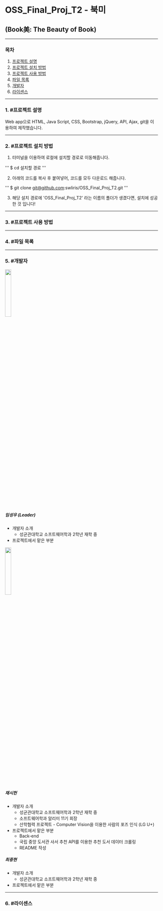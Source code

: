 # OSS_Final_Proj_T2 - 북미
## (Book美: The Beauty of Book)
--------------
### 목차
1. [프로젝트 설명](#1-프로젝트-설명)
2. [프로젝트 설치 방법](#2-프로젝트-설치-방법)
3. [프로젝트 사용 방법](#3-프로젝트-사용-방법)
4. [파일 목록](#4-파일-목록)
5. [개발자](#5-개발자)
6. [라이센스](#6-라이센스)
--------------
### 1. #프로젝트 설명
Web app으로 HTML, Java Script, CSS, Bootstrap, jQuery, API, Ajax, git을 이용하여 제작했습니다. 

______________
### 2. #프로젝트 설치 방법
1) 터미널을 이용하여 로컬에 설치할 경로로 이동해줍니다.

'''
$ cd 설치할 경로
'''

2) 아래의 코드를 복사 후 붙여넣어, 코드를 모두 다운로드 해줍니다.

'''
$ git clone git@github.com:swliris/OSS_Final_Proj_T2.git
'''

3) 해당 설치 경로에 'OSS_Final_Proj_T2' 라는 이름의 폴더가 생겼다면, 설치에 성공한 것 입니다!
______________
### 3. #프로젝트 사용 방법

_______________
### 4. #파일 목록

_______________
### 5. #개발자
<img width="20%" src="https://user-images.githubusercontent.com/100212793/169681362-9164ff1c-c718-4a74-8a92-f07b01b2d563.png"/>

##### 임성우 (Leader)
* 개발자 소개
    * 성균관대학교 소프트웨어학과 2학년 재학 중
* 프로젝트에서 맡은 부분

<img width="20%" src="https://user-images.githubusercontent.com/100212793/169680886-47f8ac32-6052-4a06-a6a7-d13b5f47a464.PNG"/>

##### 채시헌
* 개발자 소개
    * 성균관대학교 소프트웨어학과 2학년 재학 중
    * 소프트웨어학과 알리미 11기 회장
    * 산학협력 프로젝트 - Computer Vision을 이용한 사람의 포즈 인식 (LG U+)
* 프로젝트에서 맡은 부분
    * Back-end
    * 국립 중앙 도서관 사서 추천 API를 이용한 추천 도서 데이터 크롤링
    * README 작성

##### 최중현
* 개발자 소개
    * 성균관대학교 소프트웨어학과 2학년 재학 중
* 프로젝트에서 맡은 부분
_______________
### 6. #라이센스